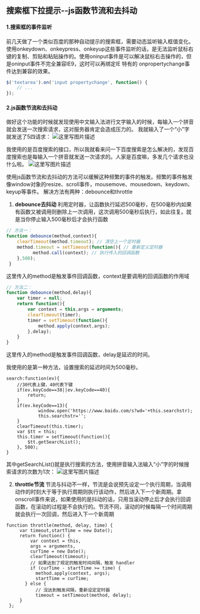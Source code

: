 ## **搜索框下拉提示--js函数节流和去抖动**

#### **1.搜索框的事件监听**
前几天做了一个类似百度的那种自动提示的搜索框，需要动态监听输入框值变化。使用onkeydown、onkeypress、onkeyup这些事件监听的话，是无法监听鼠标右键的复制、剪贴和粘贴操作的。使用oninput事件是可以解决鼠标右击操作的，但是oninput事件不完全兼容IE9，这时可以再绑定IE 特有的 onpropertychange事件达到兼容的效果。

```javascript
$('textarea').on('input propertychange', function() {
    // ...
});
```

#### **2.js函数节流和去抖动**
做好这个功能的时候就发现使用中文输入法进行文字输入的时候，每输入一个拼音就会发送一次搜索请求，这对服务器肯定会造成压力的。
我就输入了一个“小”字就发送了5四请求：
![这里写图片描述](http://img.blog.csdn.net/20171125145928054?watermark/2/text/aHR0cDovL2Jsb2cuY3Nkbi5uZXQvQWxpZ3VhZ3Vh/font/5a6L5L2T/fontsize/400/fill/I0JBQkFCMA==/dissolve/70/gravity/SouthEast)

我使用的是百度搜索的接口，所以我就看来问一下百度搜索是怎么解决的，发现百度搜索也是每输入一个拼音就发送一次请求的。人家是百度嘛，多发几个请求也没什么啦。
![这里写图片描述](http://img.blog.csdn.net/20171125150235816?watermark/2/text/aHR0cDovL2Jsb2cuY3Nkbi5uZXQvQWxpZ3VhZ3Vh/font/5a6L5L2T/fontsize/400/fill/I0JBQkFCMA==/dissolve/70/gravity/SouthEast)

使用js函数节流和去抖动的方法可以缓解这种频繁的事件的触发。频繁的事件触发像window对象的resize、scroll事件，mousemove、mousedown、keydown、keyup等事件。
解决方法有两种：debounce和throttle

 1.  **debounce去抖动**
利用定时器，让函数执行延迟500毫秒，在500毫秒内如果有函数又被调用则删除上一次调用，这次调用500毫秒后执行，如此往复。就是当你停止输入500毫秒后才会执行函数

``` javascript
// 方法一：
function debounce(method,context){
    clearTimeout(method.timeout); // 清空上一个定时器
    method.timeout = setTimeout(function(){ // 重新定义定时器
          method.call(context); // 执行传入的回调函数
    },500);
 }
```
这里传入的method是触发事件回调函数，context是要调用的回调函数的作用域

``` javascript
// 方法二：
function debounce(method,delay){
	var timer = null; 
	return function(){
	    var context = this,args = arguments;
	    clearTimeout(timer); 
	    timer = setTimeout(function(){
	        method.apply(context,args); 
	    },delay);
	}
}
```
这里传入的method是触发事件回调函数，delay是延迟的时间。

我使用的是第一种方法，设置搜索的延迟时间为500毫秒。

```
search:function(ev){
	//30代表上键，40代表下键
	if(ev.keyCode==38||ev.keyCode==40){
		return;
	}
	if(ev.keyCode==13){
		    window.open('https://www.baidu.com/s?wd='+this.searchstr);
            this.searchstr='';             
    }
    clearTimeout(this.timer);
    var $tt = this;
    this.timer = setTimeout(function(){
		$tt.getSearchList();
	}, 500);
}
```
其中getSearchList()就是执行搜索的方法，使用拼音输入法输入“小”字的时候搜索请求的次数为1次：
![这里写图片描述](http://img.blog.csdn.net/20171125171552462?watermark/2/text/aHR0cDovL2Jsb2cuY3Nkbi5uZXQvQWxpZ3VhZ3Vh/font/5a6L5L2T/fontsize/400/fill/I0JBQkFCMA==/dissolve/70/gravity/SouthEast)

 2.  **throttle节流**
 节流与抖动不一样，节流是会说预先设定一个执行周期，当调用动作的时刻大于等于执行周期则执行该动作，然后进入下一个新周期。拿onscroll事件来说，如果使用的是抖动的话，只用当滚动停止后才会执行回调函数，在滚动的过程是不会执行的。节流不同，滚动的时候每隔一个时间周期就会执行一次回调，然后进入下一个新周期

```
function throttle(method, delay, time) {
     var timeout,startTime = new Date();
     return function() {
         var context = this,
         args = arguments,
         curTime = new Date();
         clearTimeout(timeout);
         // 如果达到了规定的触发时间间隔，触发 handler
         if (curTime - startTime >= time) {
           method.apply(context, args);
           startTime = curTime;
       } else {
	       // 没达到触发间隔，重新设定定时器
           timeout = setTimeout(method, delay);
     }
 };
```





























